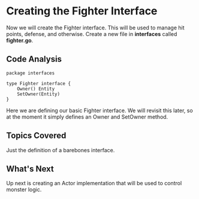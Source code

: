 # Creating the Fighter Interface
Now we will create the Fighter interface. This will be used to manage hit points, defense, and otherwise. Create a new file in **interfaces** called **fighter.go**.

## Code Analysis
```
package interfaces

type Fighter interface {
	Owner() Entity
	SetOwner(Entity)
}
```
Here we are defining our basic Fighter interface. We will revisit this later, so at the moment it simply defines an Owner and SetOwner method.

## Topics Covered
Just the definition of a barebones interface.

## What's Next
Up next is creating an Actor implementation that will be used to control monster logic.
